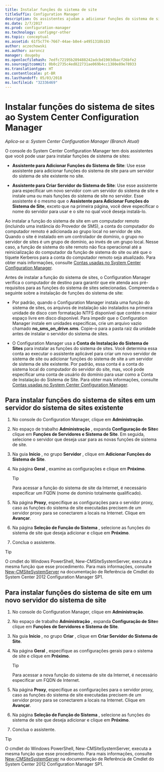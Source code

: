 ```yaml
---
title: Instalar funções do sistema de site
titleSuffix: Configuration Manager
description: Os assistentes ajudam a adicionar funções do sistema de sites a um servidor do sistema de sites novo ou existente no site.
ms.date: 2/7/2017
ms.prod: configuration-manager
ms.technology: configmgr-other
ms.topic: conceptual
ms.assetid: 61f5c774-7667-44ae-b8e4-a4951318b183
author: aczechowski
ms.author: aaroncz
manager: dougeby
ms.openlocfilehash: 7edfc72195b289488242adcbd1903dbacf26bfe2
ms.sourcegitcommit: 0b0c2735c4ed822731ae069b4cc1380e89e78933
ms.translationtype: HT
ms.contentlocale: pt-BR
ms.lasthandoff: 05/03/2018
ms.locfileid: "32336469"
---
```

# <a name="install-site-system-roles-for-system-center-configuration-manager"></a>Instalar funções do sistema de sites ao System Center Configuration Manager

*Aplica-se a: System Center Configuration Manager (Branch Atual)*

O console do System Center Configuration Manager tem dois assistentes que você pode usar para instalar funções de sistema de sites:  

-   **Assistente para Adicionar Funções do Sistema de Site**: Use esse assistente para adicionar funções do sistema de site para um servidor do sistema de site existente no site.  

-   **Assistente para Criar Servidor do Sistema de Site**: Use esse assistente para especificar um novo servidor com um servidor do sistema de site e instale uma ou mais funções do sistema de site no servidor. Esse assistente é o mesmo que o **Assistente para Adicionar Funções do Sistema de Site**, exceto que na primeira página, você deve especificar o nome do servidor para usar e o site no qual você deseja instalá-lo.  

Ao instalar a função do sistema de site em um computador remoto (incluindo uma instância do Provedor de SMS), a conta do computador do computador remoto é adicionada ao grupo local no servidor de site. Quando o site é instalado em um controlador de domínio, o grupo no servidor de sites é um grupo de domínio, ao invés de um grupo local. Nesse caso, a função de sistema do site remoto não fica operacional até a reinicialização do computador da função de sistema do site ou até que o tíquete Kerberos para a conta do computador remoto seja atualizado. Para obter mais informações, consulte [Contas usadas no System Center Configuration Manager](../../../../core/plan-design/hierarchy/accounts.md).  

Antes de instalar a função do sistema de sites, o Configuration Manager verifica o computador de destino para garantir que ele atenda aos pré-requisitos para as funções do sistema de sites selecionadas. Compreenda o seguinte sobre a instalação de funções do sistema de site:  

-   Por padrão, quando o Configuration Manager instala uma função do sistema de sites, os arquivos de instalação são instalados na primeira unidade de disco com formatação NTFS disponível que contém o maior espaço livre em disco disponível. Para impedir que o Configuration Manager instale em unidades específicas, crie um arquivo vazio chamado **no_sms_on_drive.sms**. Copie-o para a pasta raiz da unidade antes de instalar o servidor do sistema de sites.  

-   O Configuration Manager usa a **Conta de Instalação do Sistema de Sites** para instalar as funções do sistema de sites. Você determina essa conta ao executar o assistente aplicável para criar um novo servidor de sistema de site ou adicionar funções do sistema de site a um servidor de sistema de site existente. Por padrão, essa conta é a conta do sistema local do computador do servidor do site, mas, você pode especificar uma conta de usuário do domínio para usar como a Conta de Instalação do Sistema de Site. Para obter mais informações, consulte [Contas usadas no System Center Configuration Manager](../../../../core/plan-design/hierarchy/accounts.md).  

##  <a name="bkmk_Install"></a> Para instalar funções do sistema de sites em um servidor do sistema de sites existente  

1.  No console do Configuration Manager, clique em **Administração**.  

2.  No espaço de trabalho **Administração** , expanda **Configuração de Site**e clique em **Funções de Servidores e Sistema de Site**. Em seguida, selecione o servidor que deseja usar para as novas funções de sistema de site.  

3.  Na guia **Início** , no grupo **Servidor** , clique em **Adicionar Funções do Sistema de Site**.  

4.  Na página **Geral** , examine as configurações e clique em **Próximo**.  

    > [!TIP]  
    >  Para acessar a função do sistema de site da Internet, é necessário especificar um FQDN (nome de domínio totalmente qualificado).  

5.  Na página **Proxy**, especifique as configurações para o servidor proxy, caso as funções do sistema de site executadas precisem de um servidor proxy para se conectarem a locais na Internet. Clique em **Avançar**.  

6.  Na página **Seleção de Função do Sistema** , selecione as funções do sistema de site que deseja adicionar e clique em **Próximo**.  

7.  Conclua o assistente.  

> [!TIP]  
>  O cmdlet do Windows PowerShell, New-CMSiteSystemServer, executa a mesma função que esse procedimento. Para mais informações, consulte [New-CMSiteSystemServer](http://go.microsoft.com/fwlink/p/?LinkID=271414) na documentação de Referência de Cmdlet do System Center 2012 Configuration Manager SP1.  

## <a name="to-install-site-system-roles-on-a-new-site-system-server"></a>Para instalar funções do sistema de site em um novo servidor do sistema de site  

1.  No console do Configuration Manager, clique em **Administração**.  

2.  No espaço de trabalho **Administração** , expanda **Configuração de Site**e clique em **Funções de Servidores e Sistema de Site**.  

3.  Na guia **Início** , no grupo **Criar** , clique em **Criar Servidor do Sistema de Site**.  

4.  Na página **Geral** , especifique as configurações gerais para o sistema de site e clique em **Próximo**.  

    > [!TIP]  
    >  Para acessar a nova função do sistema de site da Internet, é necessário especificar um FQDN de Internet.  

5.  Na página **Proxy**, especifique as configurações para o servidor proxy, caso as funções do sistema de site executadas precisem de um servidor proxy para se conectarem a locais na Internet. Clique em **Avançar**.  

6.  Na página **Seleção de Função do Sistema** , selecione as funções do sistema de site que deseja adicionar e clique em **Próximo**.  

7.  Conclua o assistente.  

> [!TIP]  
>  O cmdlet do Windows PowerShell, New-CMSiteSystemServer, executa a mesma função que esse procedimento. Para mais informações, consulte [New-CMSiteSystemServer](http://go.microsoft.com/fwlink/p/?LinkID=271414) na documentação de Referência de Cmdlet do System Center 2012 Configuration Manager SP1.  
